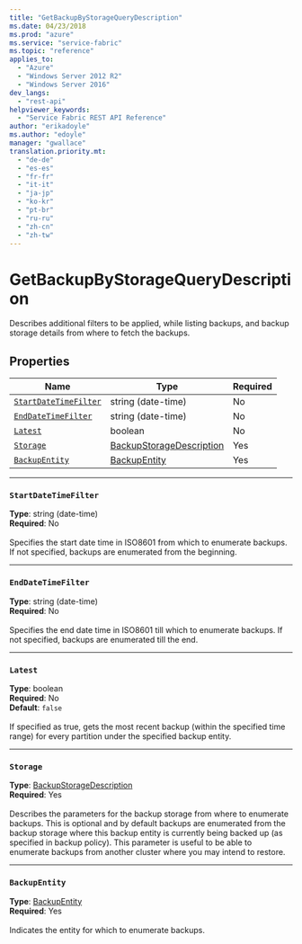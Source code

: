 ```yaml
---
title: "GetBackupByStorageQueryDescription"
ms.date: 04/23/2018
ms.prod: "azure"
ms.service: "service-fabric"
ms.topic: "reference"
applies_to: 
  - "Azure"
  - "Windows Server 2012 R2"
  - "Windows Server 2016"
dev_langs: 
  - "rest-api"
helpviewer_keywords: 
  - "Service Fabric REST API Reference"
author: "erikadoyle"
ms.author: "edoyle"
manager: "gwallace"
translation.priority.mt: 
  - "de-de"
  - "es-es"
  - "fr-fr"
  - "it-it"
  - "ja-jp"
  - "ko-kr"
  - "pt-br"
  - "ru-ru"
  - "zh-cn"
  - "zh-tw"
---
```

# GetBackupByStorageQueryDescription

Describes additional filters to be applied, while listing backups, and backup storage details from where to fetch the backups.

## Properties
| Name | Type | Required |
| --- | --- | --- |
| [`StartDateTimeFilter`](#startdatetimefilter) | string (date-time) | No |
| [`EndDateTimeFilter`](#enddatetimefilter) | string (date-time) | No |
| [`Latest`](#latest) | boolean | No |
| [`Storage`](#storage) | [BackupStorageDescription](sfclient-v62-model-backupstoragedescription.md) | Yes |
| [`BackupEntity`](#backupentity) | [BackupEntity](sfclient-v62-model-backupentity.md) | Yes |

____
### `StartDateTimeFilter`
__Type__: string (date-time) <br/>
__Required__: No<br/>
<br/>
Specifies the start date time in ISO8601 from which to enumerate backups. If not specified, backups are enumerated from the beginning.

____
### `EndDateTimeFilter`
__Type__: string (date-time) <br/>
__Required__: No<br/>
<br/>
Specifies the end date time in ISO8601 till which to enumerate backups. If not specified, backups are enumerated till the end.

____
### `Latest`
__Type__: boolean <br/>
__Required__: No<br/>
__Default__: `false` <br/>
<br/>
If specified as true, gets the most recent backup (within the specified time range) for every partition under the specified backup entity.

____
### `Storage`
__Type__: [BackupStorageDescription](sfclient-v62-model-backupstoragedescription.md) <br/>
__Required__: Yes<br/>
<br/>
Describes the parameters for the backup storage from where to enumerate backups. This is optional and by default backups are enumerated from the backup storage where this backup entity is currently being backed up (as specified in backup policy). This parameter is useful to be able to enumerate backups from another cluster where you may intend to restore.

____
### `BackupEntity`
__Type__: [BackupEntity](sfclient-v62-model-backupentity.md) <br/>
__Required__: Yes<br/>
<br/>
Indicates the entity for which to enumerate backups.
